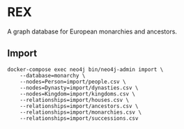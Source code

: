 # REX

A graph database for European monarchies and ancestors.

## Import

    docker-compose exec neo4j bin/neo4j-admin import \
        --database=monarchy \
        --nodes=Person=import/people.csv \
        --nodes=Dynasty=import/dynasties.csv \
        --nodes=Kingdom=import/kingdoms.csv \
        --relationships=import/houses.csv \
        --relationships=import/ancestors.csv \
        --relationships=import/monarchies.csv \
        --relationships=import/successions.csv
